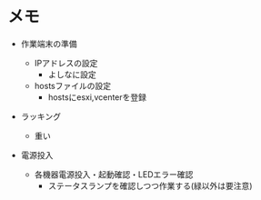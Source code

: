 # メモ
- 作業端末の準備
  - IPアドレスの設定
    - よしなに設定
  - hostsファイルの設定
    - hostsにesxi,vcenterを登録

- ラッキング
  - 重い

- 電源投入
  - 各機器電源投入・起動確認・LEDエラー確認
    - ステータスランプを確認しつつ作業する(緑以外は要注意)
